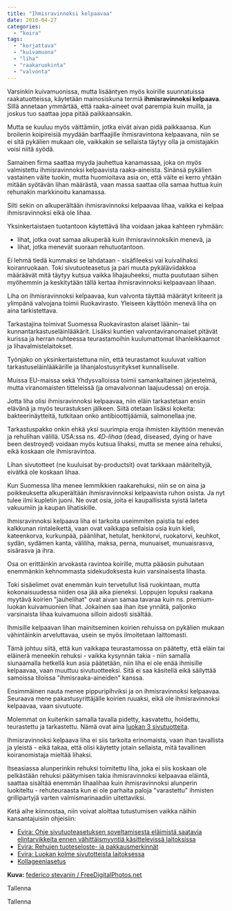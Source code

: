 ```yaml
---
title: "Ihmisravinnoksi kelpaavaa"
date: 2010-04-27
categories: 
  - "koira"
tags: 
  - "korjattava"
  - "kuivamuona"
  - "liha"
  - "raakaruokinta"
  - "valvonta"
---
```


Varsinkin kuivamuonissa, mutta lisääntyen myös koirille suunnatuissa raakatuotteissa, käytetään mainosiskuna termiä **ihmisravinnoksi kelpaava**. Sillä annetaan ymmärtää, että raaka-aineet ovat parempia kuin muilla, ja joskus tuo saattaa jopa pitää paikkaansakin.

<!--more-->

Mutta se kuuluu myös väittämiin, jotka eivät aivan pidä paikkaansa. Kun broilerin koipireisiä myydään barffaajille ihmisravintona kelpaavana, niin se ei sitä pykälien mukaan ole, vaikkakin se sellaista täytyy olla ja omistajakin voisi niitä syödä.

Samainen firma saattaa myyda jauhettua kanamassaa, joka on myös valmistettu ihmisravinnoksi kelpaavista raaka-aineista. Sinänsä pykälien vastainen väite tuokin, mutta huomioitava asia on, että väite ei kerro yhtään mitään syötävän lihan määrästä, vaan massa saattaa olla samaa huttua kuin rehunakin markkinoitu kanamassa.

Silti sekin on alkuperältään ihmisravinnoksi kelpaavaa lihaa, vaikka ei kelpaa ihmisravinnoksi eikä ole lihaa.

Yksinkertaistaen tuotantoon käytettävä liha voidaan jakaa kahteen ryhmään:

- lihat, jotka ovat samaa alkuperää kuin ihmisravinnoksikin menevä, ja
- lihat, jotka menevät suoraan rehutuotantoon.

Ei lehmä tiedä kummaksi se lahdataan - sisäfileeksi vai kuivalihaksi koiranruokaan. Toki sivutuoteasetus ja pari muuta pykäläviidakkoa määräävät mitä täytyy kutsua vaikka lihajauheeksi, mutta puututaan siihen myöhemmin ja keskitytään tällä kertaa ihmisravinnoksi kelpaavaan lihaan.

Liha on ihmisravinnoksi kelpaavaa, kun valvonta täyttää määrätyt kriteerit ja ylimpänä valvojana toimii Ruokavirasto. Yleiseen käyttöön menevä liha on aina tarkistettava.

Tarkastajina toimivat Suomessa Ruokaviraston alaiset läänin- tai kunnantarkastuseläinlääkärit. Lisäksi kuntien valvontaviranomaiset pitävät kurissa ja herran nuhteessa teurastamoihin kuulumattomat lihanleikkaamot ja lihavalmistelaitokset.

Työnjako on yksinkertaistettuna niin, että teurastamot kuuluvat valtion tarkastuseläinlääkärille ja lihanjalostusyritykset kunnalliselle.

Muissa EU-maissa sekä Yhdysvalloissa toimii samankaltainen järjestelmä, mutta viranomaisten titteleissä (ja omavalvonnan laajuudessa) on eroja.

Jotta liha olisi ihmisravinnoksi kelpaavaa, niin eläin tarkastetaan ensin elävänä ja myös teurastuksen jälkeen. Siitä otetaan lisäksi kokeita: bakteerinäytteitä, tutkitaan onko antibioottijäämiä, salmonellaa jne.

Tarkastuspakko onkin ehkä yksi suurimpia eroja ihmisten käyttöön menevän ja rehulihan välillä. USA:ssa ns. _4D-lihaa_ (dead, diseased, dying or have been destroyed) voidaan myös kutsua lihaksi, mutta se menee aina rehuksi, eikä koskaan ole ihmisravintoa.

Lihan sivutotteet (ne kuuluisat by-productsit) ovat tarkkaan määriteltyjä, eivätkä ole koskaan lihaa.

Kun Suomessa liha menee lemmikkien raakarehuksi, niin se on aina ja poikkeuksetta alkuperältään ihmisravinnoksi kelpaavista ruhon osista. Ja nyt tulee ilmi kupletin juoni. Ne ovat osia, joita ei kaupallisista syistä laiteta vakuumiin ja kaupan lihatiskille.

Ihmisravinnoksi kelpaava liha ei tarkoita useimmiten paistia tai edes kalkkunan rintaleikettä, vaan ovat vaikkapa sellaisia osia kuin kieli, kateenkorva, kurkunpää, päänlihat, hetulat, henkitorvi, ruokatorvi, keuhkot, sydän, sydämen kanta, väliliha, maksa, perna, munuaiset, munuaisrasva, sisärasva ja ihra.

Osa on erittäinkin arvokasta ravintoa koirille, mutta pääosin puhutaan enemmänkin kehnommasta sidekudoksesta kuin varsinaisesta lihasta.

Toki sisäelimet ovat enemmän kuin tervetullut lisä ruokintaan, mutta kokonaisuudessa niiden osa jää aika pieneksi. Loppujen lopuksi raakana myytävä koirien "jauhelihat" ovat aivan samaa tavaraa kuin ns. premium-luokan kuivamuonien lihat. Jokainen saa ihan itse ynnätä, paljonko varsinaista lihaa kuivamuona silloin aidosti sisältää.

Ihmisille kelpaavan lihan mainitseminen koirien rehuissa on pykälien mukaan vähintäinkin arveluttavaa, usein se myös ilmoitetaan laittomasti.

Tämä johtuu siitä, että kun vaikkapa teurastamossa on päätetty, että eläin tai eläinerä meneekin rehuksi - vaikka kysynnän takia - niin samalla siunaamalla hetkellä kun asia päätetään, niin liha ei ole enää ihmisille kelpaavaa, vaan muuttuu sivutuotteeksi. Sitä ei saa käsitellä eikä säilyttää samoissa tiloissa "ihmisraaka-aineiden" kanssa.

Ensimmäinen nauta menee pippuripihviksi ja on ihmisravinnoksi kelpaavaa. Seuraava mene pakastusyrittäjälle koirien ruuaksi, eikä ole ihmisravinnoksi kelpaavaa, vaan sivutuote.

Molemmat on kuitenkin samalla tavalla pidetty, kasvatettu, hoidettu, teurastettu ja tarkastettu. Nämä ovat aina [luokan 3 sivutuotteita](http://wwwb.mmm.fi/el/art/sivutuote/luokittelu.html).

Ihmisravinnoksi kelpaava liha ei siis tarkoita erinomaista, vaan ihan tavallista ja yleistä - eikä takaa, että olisi käytetty jotain sellaista, mitä tavallinen koiranomistaja mieltää lihaksi.

Itseasiassa alunperinkin rehuksi toimitettu liha, joka ei siis koskaan ole pelkästään rehuksi päätymisen takia ihmisravinnoksi kelpaavaa eläintä, saattaa sisältää enemmän lihaalihaa kuin ihmisravinnoksi alunperin luokiteltu - rehuteuraasta kun ei ole parhaita paloja "varastettu" ihmisten grillipartyjä varten valmismarinaadiin uitettaviksi.

Ketä aihe kiinnostaa, niin voivat aloittaa tutustumisen vaikka näihin kansantajuisiin ohjeisiin:

- [Evira: Ohje sivutuoteasetuksen soveltamisesta eläimistä saatavia elintarvikkeita ennen vähittäismyyntiä käsittelevissä laitoksissa](http://www.palvelu.fi/evi/files/72_653_226.pdf)
- [Evira: Rehujen tuoteseloste- ja pakkausmerkinnät](http://www.evira.fi/attachments/kasvintuotanto_ja_rehut/rehut/oppaat/tuoteseloste-_ja_pakkausmerkinnat_opas.pdf)
- [Evira: Luokan kolme sivutotteista laitoksessa](http://www.evira.fi/attachments/sivutuotteet/luokan_kolme_sivutuotteista_laitoksessa.pdf)
- [Kollageeniasetus](http://www.edilex.fi/data/sdliite/sdpdf/mmma-2003-eeo-015.pdf)

**Kuva:** [federico stevanin / FreeDigitalPhotos.net](http://www.freedigitalphotos.net/images/view_photog.php?photogid=149)

Tallenna

Tallenna
